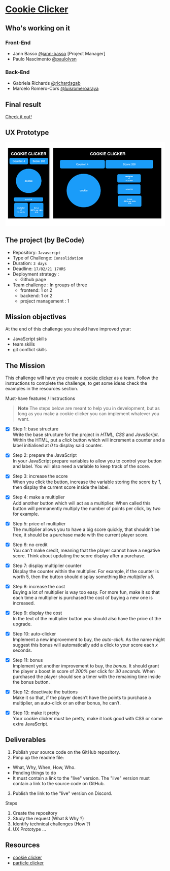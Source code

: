 # [Cookie Clicker](https://github.com/becodeorg/BXL-Swartz-4-27/blob/master/2.The-Hill/1.Javascript/cookieClicker.md)

## Who's working on it
### Front-End
* Jann Basso [@jann-basso](https://github.com/jann-basso) [Project Manager]
* Paulo Nascimento [@paulolvsn](https://github.com/paulolvsn)

### Back-End
* Gabriela Richards [@richardsgab](https://github.com/richardsgab)
* Marcelo Romero-Cors [@luisromeroaraya](https://github.com/luisromeroaraya)


## Final result
[Check it out!](https://jann-basso.github.io/cookie-clicker/)

## UX Prototype
![mockup](/img/mockup.jpeg)


## The project (by BeCode)
* Repository: ```Javascript```
* Type of Challenge: ```Consolidation```
* Duration: ```3 days```
* Deadline: ```17/02/21 17HRS```
* Deployment strategy :
  * Github page
* Team challenge : In groups of three
  * frontend: 1 or 2
  * backend: 1 or 2
  * project management : 1

## Mission objectives
At the end of this challenge you should have improved your:
* JavaScript skills
* team skills
* git conflict skills

## The Mission
This challenge will have you create a [cookie clicker](https://en.wikipedia.org/wiki/Cookie_Clicker) as a team. Follow the instructions to complete the challenge, to get some ideas check the examples in the resources section.

Must-have features / Instructions
> **Note** The steps below are meant to help you in development, but as long as you make a cookie clicker you can implement whatever you want.

- [x] Step 1: base structure<br>
Write the base structure for the project in *HTML*, *CSS* and *JavaScript*. Within the HTML, put a *click* button which will increment a counter and a label initialised at *0* to display said counter.

- [x] Step 2: prepare the JavaScript<br>
In your JavaScript prepare variables to allow you to control your button and label. You will also need a variable to keep track of the score.

- [x] Step 3: increase the score<br>
When you click the button, increase the variable storing the score by *1*, then display the current score inside the label.

- [x] Step 4: make a multiplier<br>
Add another button which will act as a multiplier. When called this button will permanently multiply the number of points per click, by *two* for example.

- [x] Step 5: price of multiplier<br>
The multiplier allows you to have a big score quickly, that shouldn’t be free, it should be a purchase made with the current player score.

- [x] Step 6: no credit<br>
You can’t make credit, meaning that the player cannot have a negative score. Think about updating the score display after a purchase.

- [x] Step 7: display multiplier counter<br>
Display the counter within the multiplier. For example, if the counter is worth 5, then the button should display something like *multiplier x5*.

- [x] Step 8: increase the cost<br>
Buying a lot of multiplier is way too easy. For more fun, make it so that each time a multiplier is purchased the cost of buying a new one is increased.

- [x] Step 9: display the cost<br>
In the text of the multiplier button you should also have the price of the upgrade.

- [x] Step 10: auto-clicker<br>
Implement a new improvement to buy, the *auto-click*. As the name might suggest this bonus will automatically add a click to your score each *x* seconds.

- [x] Step 11: bonus<br>
Implement yet another improvement to buy, the *bonus*. It should grant the player a boost in score of *200%* per click for *30 seconds*. When purchased the player should see a timer with the remaining time inside the bonus button.

- [x] Step 12: deactivate the buttons<br>
Make it so that, if the player doesn’t have the points to purchase a multiplier, an auto-click or an other bonus, he can’t.

- [x] Step 13: make it pretty<br>
Your cookie clicker must be pretty, make it look good with CSS or some extra JavaScript.

## Deliverables
1. Publish your source code on the GitHub repository.
2. Pimp up the readme file:
  * What, Why, When, How, Who.
  * Pending things to do
  * It must contain a link to the "live" version. The "live" version must contain a link to the source code on GitHub.
3. Publish the link to the "live" version on Discord.

Steps
1. Create the repository
2. Study the request (What & Why ?)
3. Identify technical challenges (How ?)
4. UX Prototype ...

## Resources
* [cookie clicker](http://orteil.dashnet.org/cookieclicker/)
* [particle clicker](https://particle-clicker.web.cern.ch/particle-clicker/)

